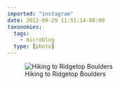 ```yaml
---
imported: "instagram"
date: 2012-09-29 11:51:14-08:00
taxonomies:
  tags:
    - microblog
  type: [photo]
---
```

<figure>
  <img src="/media/images/photos/2012/09/21ae6eba74d71550bfa44874092af6a9.jpg" title="Hiking to Ridgetop Boulders"/>
  <figcaption>Hiking to Ridgetop Boulders</figcaption>
</figure>

